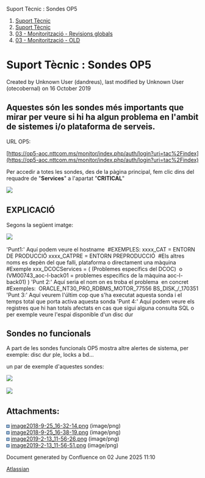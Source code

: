 Suport Tècnic : Sondes OP5  

1.  [Suport Tècnic](index.html)
2.  [Suport Tècnic](13893782.html)
3.  [03 - Monitorització - Revisions globals](26313327.html)
4.  [03 - Monitorització - OLD](128647245.html)

Suport Tècnic : Sondes OP5
==========================

Created by Unknown User (dandreus), last modified by Unknown User (otecobernal) on 16 October 2019

  

Aquestes són les sondes més importants que mirar per veure si hi ha algun problema en l'ambit de sistemes i/o plataforma de serveis.
------------------------------------------------------------------------------------------------------------------------------------

  

URL OP5:

[https://op5-aoc.nttcom.ms/monitor/index.php/auth/login?uri=tac%2Findex](https://op5-aoc.nttcom.ms/monitor/index.php/auth/login?uri=tac%2Findex)

Per accedir a totes les sondes, des de la pàgina principal, fem clic dins del requadre de "**Services**" a l'apartat "**CRITICAL**"

  

![](attachments/26313328/26315945.png)

EXPLICACIÓ 
-----------

Segons la següent imatge:

![](attachments/26313328/26315938.png)

  

'Punt1:' Aquí podem veure el hostname 
		#EXEMPLES:
		xxxx\_CAT = ENTORN DE PRODUCCIÖ
		xxxx\_CATPRE = ENTORN PREPRODUCCIÓ 
#Els altres noms es depèn del que falli, plataforma o directament una màquina
	#Exemple xxx\_DCOCServices = ( (Problemes específics del DCOC)  o (VM00743\_aoc-l-back01 = problemes específics de la màquina aoc-l-back01) )
'Punt 2:' Aquí seria el nom on es troba el problema  en concret 
	#Exemples: 
		ORACLE\_NT30\_PRO\_RDBMS\_MOTOR\_77556
		BS\_DISK\_/\_170351
'Punt 3:' Aquí veurem l'últim cop que s'ha executat aquesta sonda i el temps total que porta activa aquesta sonda
'Punt 4:' Aquí podem veure els registres que hi han totals afectats en cas que sigui alguna consulta SQL o per exemple veure l'espai disponible d'un disc dur

Sondes no funcionals
--------------------

  

A part de les sondes funcionals OP5 mostra altre alertes de sistema, per exemple: disc dur ple, locks a bd...

un par de exemple d'aquestes sondes: 

  

![](attachments/26313328/26315327.png)

  

  

  

![](attachments/26313328/26315326.png)

  

Attachments:
------------

![](images/icons/bullet_blue.gif) [image2018-9-25\_16-32-14.png](attachments/26313328/26315945.png) (image/png)  
![](images/icons/bullet_blue.gif) [image2018-9-25\_16-38-19.png](attachments/26313328/26315938.png) (image/png)  
![](images/icons/bullet_blue.gif) [image2019-2-13\_11-56-26.png](attachments/26313328/26315327.png) (image/png)  
![](images/icons/bullet_blue.gif) [image2019-2-13\_11-56-51.png](attachments/26313328/26315326.png) (image/png)  

Document generated by Confluence on 02 June 2025 11:10

[Atlassian](http://www.atlassian.com/)